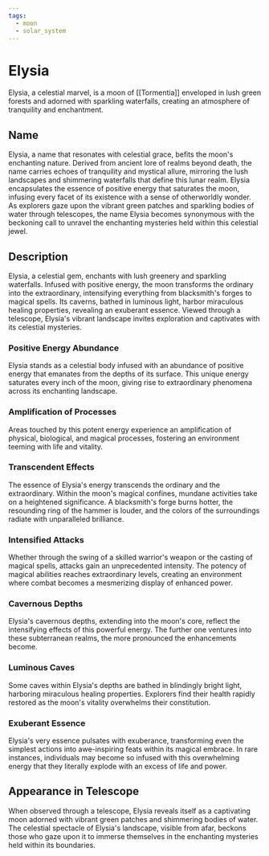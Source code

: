 ```yaml
---
tags:
  - moon
  - solar_system
---
```

# Elysia

Elysia, a celestial marvel, is a moon of [[Tormentia]] enveloped in lush green forests and adorned with sparkling waterfalls, creating an atmosphere of tranquility and enchantment.
## Name

Elysia, a name that resonates with celestial grace, befits the moon's enchanting nature. Derived from ancient lore of realms beyond death, the name carries echoes of tranquility and mystical allure, mirroring the lush landscapes and shimmering waterfalls that define this lunar realm. Elysia encapsulates the essence of positive energy that saturates the moon, infusing every facet of its existence with a sense of otherworldly wonder. As explorers gaze upon the vibrant green patches and sparkling bodies of water through telescopes, the name Elysia becomes synonymous with the beckoning call to unravel the enchanting mysteries held within this celestial jewel.
## Description

Elysia, a celestial gem, enchants with lush greenery and sparkling waterfalls. Infused with positive energy, the moon transforms the ordinary into the extraordinary, intensifying everything from blacksmith's forges to magical spells. Its caverns, bathed in luminous light, harbor miraculous healing properties, revealing an exuberant essence. Viewed through a telescope, Elysia's vibrant landscape invites exploration and captivates with its celestial mysteries.
### Positive Energy Abundance

Elysia stands as a celestial body infused with an abundance of positive energy that emanates from the depths of its surface. This unique energy saturates every inch of the moon, giving rise to extraordinary phenomena across its enchanting landscape. 

### Amplification of Processes

Areas touched by this potent energy experience an amplification of physical, biological, and magical processes, fostering an environment teeming with life and vitality.

### Transcendent Effects

The essence of Elysia's energy transcends the ordinary and the extraordinary. Within the moon's magical confines, mundane activities take on a heightened significance. A blacksmith's forge burns hotter, the resounding ring of the hammer is louder, and the colors of the surroundings radiate with unparalleled brilliance.

### Intensified Attacks

Whether through the swing of a skilled warrior's weapon or the casting of magical spells, attacks gain an unprecedented intensity. The potency of magical abilities reaches extraordinary levels, creating an environment where combat becomes a mesmerizing display of enhanced power.

### Cavernous Depths

Elysia's cavernous depths, extending into the moon's core, reflect the intensifying effects of this powerful energy. The further one ventures into these subterranean realms, the more pronounced the enhancements become.

### Luminous Caves

Some caves within Elysia's depths are bathed in blindingly bright light, harboring miraculous healing properties. Explorers find their health rapidly restored as the moon's vitality overwhelms their constitution.

### Exuberant Essence

Elysia's very essence pulsates with exuberance, transforming even the simplest actions into awe-inspiring feats within its magical embrace. In rare instances, individuals may become so infused with this overwhelming energy that they literally explode with an excess of life and power.

## Appearance in Telescope

When observed through a telescope, Elysia reveals itself as a captivating moon adorned with vibrant green patches and shimmering bodies of water. The celestial spectacle of Elysia's landscape, visible from afar, beckons those who gaze upon it to immerse themselves in the enchanting mysteries held within its boundaries.